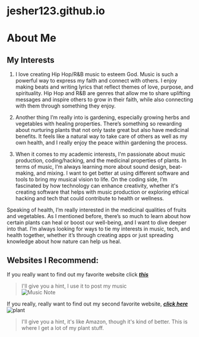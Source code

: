 # jesher123.github.io


# About Me  

## My Interests  
1. I love creating Hip Hop/R&B music to esteem God. Music is such a powerful way to express my faith and connect with others. I enjoy making beats and writing lyrics that reflect themes of love, purpose, and spirituality. Hip Hop and R&B are genres that allow me to share uplifting messages and inspire others to grow in their faith, while also connecting with them through something they enjoy.  

2. Another thing I’m really into is gardening, especially growing herbs and vegetables with healing properties. There’s something so rewarding about nurturing plants that not only taste great but also have medicinal benefits. It feels like a natural way to take care of others as well as my own health, and I really enjoy the peace within  gardening the process.

3. When it comes to my academic interests, I'm passionate about music production, coding/hacking, and the medicinal properties of plants. In terms of music, I’m always learning more about sound design, beat-making, and mixing. I want to get better at using different software and tools to bring my musical vision to life. On the coding side, I’m fascinated by how technology can enhance creativity, whether it's creating software that helps with music production or exploring ethical hacking and tech that could contribute to health or wellness.

Speaking of health, I’m really interested in the medicinal qualities of fruits and vegetables. As I mentioned before, there’s so much to learn about how certain plants can heal or boost our well-being, and I want to dive deeper into that. I’m always looking for ways to tie my interests in music, tech, and health together, whether it’s through creating apps or just spreading knowledge about how nature can help us heal.



## Websites I Recommend:


If you really want to find out my favorite website click [**_this_**](https://www.youtube.com/channel/UCLICgsKrcOc02MLYre2ArjA/Sub_confirmation=1)  
>I'll give you a hint, I use it to post my music  
![Music Note](https://th.bing.com/th/id/OIP.-poc5nP4ZtbTKa9lH9tHmQHaH7?rs=1&pid=ImgDetMain)

If you really, really want to find out my second favorite website, [**_click here_**](https://www.etsy.com/?utm_source=bing&utm_medium=cpc&utm_term=etsy_e&utm_campaign=Search_US_Brand_BNG_ENG_General-Brand_Core_All_Exact&utm_ag=A1&utm_custom1=_k_9d1198de11f114671533ff4f52c434bc_k_&utm_content=bing_131876476_2730742026_81638812602015_kwd-38923007297:aud-805670570:loc-190_c_&utm_custom2=131876476&msclkid=9d1198de11f114671533ff4f52c434bc)  
![plant](https://th.bing.com/th/id/OIP.mTdUq3tW4PuXbTAlhfT5gQHaEq?rs=1&pid=ImgDetMain)

>I'll give you a hint, it's like Amazon, though it's kind of better. This is where I get a lot of my plant stuff.